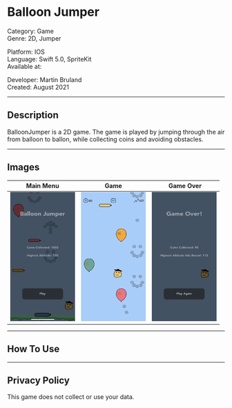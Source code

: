 # Balloon Jumper

Category: Game    
Genre: 2D, Jumper   

Platform: IOS   
Language: Swift 5.0, SpriteKit   
Available at:     

Developer: Martin Bruland   
Created: August 2021    

-------------------------------------------
## Description
BalloonJumper is a 2D game. The game is played by jumping through the air from balloon to ballon, while collecting coins and avoiding obstacles.

-------------------------------------------
## Images
Main Menu | Game | Game Over
------------ | ------------- | ------------- 
<img src="https://github.com/MartinBruland/BalloonJumper/blob/main/Images/startmenu.PNG" width="150" height="300"> | <img src="https://github.com/MartinBruland/BalloonJumper/blob/main/Images/game.PNG" width="150" height="300"> | <img src="https://github.com/MartinBruland/BalloonJumper/blob/main/Images/gameover.PNG" width="150" height="300">     

-------------------------------------------
## How To Use

-------------------------------------------
## Privacy Policy 
This game does not collect or use your data.
